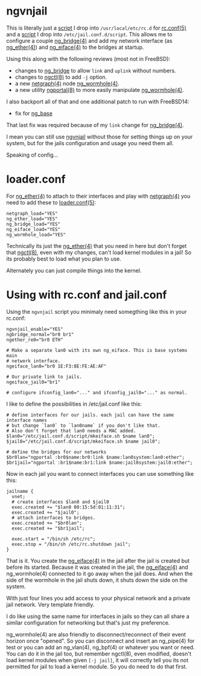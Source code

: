 <!-- put reference links at top
    commit:
      [ng_base][10]
    differential reviews
      [ngctl(8)][20]
      [ng_wormhole(4)][21]
      [ngportal(8)][22]
      [ng_bridge][23]
    man:
      [rc.conf(5)][31]
      [ng_bridge(4)][32]
      [ng_ether(4)][33]
      [ng_eiface(4)][34]
      [jai.conf(5)][35]
      [netgraph(4)][36]
      [loader.conf(5)][37]

  -->
[10]: https://github.com/freebsd/freebsd-src/commit/46f38a6dedb1b474f04b7c2b072825fda5d7bd5a
[20]: https://reviews.freebsd.org/D50241
[21]: https://reviews.freebsd.org/D50244
[22]: https://reviews.freebsd.org/D50245
[23]: https://reviews.freebsd.org/D44615
[31]: https://man.freebsd.org/cgi/man.cgi?query=rc.conf&manpath=FreeBSD+15.0-CURRENT
[32]: https://man.freebsd.org/cgi/man.cgi?query=ng_bridge&manpath=FreeBSD+15.0-CURRENT
[33]: https://man.freebsd.org/cgi/man.cgi?query=ng_ether&manpath=FreeBSD+15.0-CURRENT
[34]: https://man.freebsd.org/cgi/man.cgi?query=ng_eiface&manpath=FreeBSD+15.0-CURRENT
[35]: https://man.freebsd.org/cgi/man.cgi?query=jail.conf&manpath=FreeBSD+15.0-CURRENT
[36]: https://man.freebsd.org/cgi/man.cgi?query=netgraph&sektion=4&manpath=FreeBSD+15.0-CURRENT
[37]: https://man.freebsd.org/cgi/man.cgi?query=loader.conf&manpath=FreeBSD+15.0-CURRENT

# ngvnjail

This is literally just a [script](ngvnjail) I drop into `/usr/local/etc/rc.d` for
[rc.conf(5)][31] and a [script](mkeiface.sh) I drop into `/etc/jail.conf.d/script`.
This allows me to configure a couple [ng_bridge(4)][32] and add my network interface
(as [ng_ether(4)][33]) and [ng_eiface(4)][34] to the bridges at startup.

Using this along with the following reviews (most not in FreeBSD):
* changes to [ng_bridge][23] to allow `link` and `uplink` without numbers.
* changes to [ngctl(8)][20] to add `-j` option.
* a new [netgraph(4)][36] node [ng_wormhole(4)][21].
* a new utility [ngportal(8)][22] to more easily manipulate [ng_wormhole(4)][21].

I also backport all of that and one additional patch to run with FreeBSD14:
* fix for [ng_base][10]

That last fix was required because of my `link` change for [ng_bridge(4)][32].

I mean you can still use [ngvnjail](njvnjail) without those for setting things up
on your system, but for the jails configuration and usage you need them all.

Speaking of config...

# loader.conf

For [ng_ether(4)][33] to attach to their interfaces and play with [netgraph(4)][36] you
need to add these to [loader.conf(5)][37]:
```
netgraph_load="YES"
ng_ether_load="YES"
ng_bridge_load="YES"
ng_eiface_load="YES"
ng_wormhole_load="YES"
```

Technically its just the [ng_ether(4)][33] that you need in here but don't forget that
[ngctl(8)][20], even with my changes, can't load kernel modules in a jail! So its probably
best to load what you plan to use.

Alternately you can just compile things into the kernel.

# Using with rc.conf and jail.conf

Using the `ngvnjail` script you minimaly need somegthing like this in your rc.conf:
```
ngvnjail_enable="YES"
ngbridge_normal="br0 br1"
ngether_re0="br0 ETH"

# Make a separate lan0 with its own ng_eiface. This is base systems main
# network interface.
ngeiface_lan0="br0 1E:F3:8E:FE:AE:AF"

# Our private link to jails.
ngeiface_jail0="br1"

# configure ifconfig_lan0="..." and ifconfig_jail0="..." as normal.
```

I like to define the possibilities in /etc/jail.conf like this:
```
# define interfaces for our jails. each jail can have the same interface names
# but change `lan0` to `lan0name` if you don't like that.
# Also don't forget that lan0 needs a MAC added.
$lan0="/etc/jail.conf.d/script/mkeiface.sh $name lan0";
$jail0="/etc/jail.conf.d/script/mkeiface.sh $name jail0";

# define the bridges for our networks
$br0lan="ngportal :br0$name:br0:link $name:lan0system:lan0:ether";
$br1jail="ngportal :br1$name:br1:link $name:jail0system:jail0:ether";
```

Now in each jail you want to connect interfaces you can use something like this:
```
jailname {
  vnet;
  # create interfaces $lan0 and $jail0
  exec.created += "$lan0 00:15:5d:01:11:31";
  exec.created += "$jail0";
  # attach interfaces to bridges.
  exec.created += "$br0lan";
  exec.created += "$br1jail";

  exec.start = "/bin/sh /etc/rc";
  exec.stop = "/bin/sh /etc/rc.shutdown jail";
}
```

That is it. You create the [ng_eiface(4)][34] in the jail after the jail is created
but before its started. Because it was created in the jail, the [ng_eiface(4)][34] and
ng_wormhole(4) connected to it go away when the jail does. And when the side of
the wormhole in the jail shuts down, it shuts down the side on the system.

With just four lines you add access to your physical network and a private jail
network. Very template friendly.

I do like using the same name for interfaces in jails so they can all share
a similar configuration for networking but that's just my preference.

ng_wormhole(4) are also friendly to disconnect/reconnect of their event horizon
once "opened". So you can disconnect and insert an ng_pipe(4) for test or you can
add an ng_vlan(4), ng_bpf(4) or whatever you want or need. You can do it in the
jail too, but remember ngctl(8), even modified, doesn't load kernel modules when
given `[-j jail]`, it will correctly tell you its not permitted for jail to load
a kernel module. So you do need to do that first.
